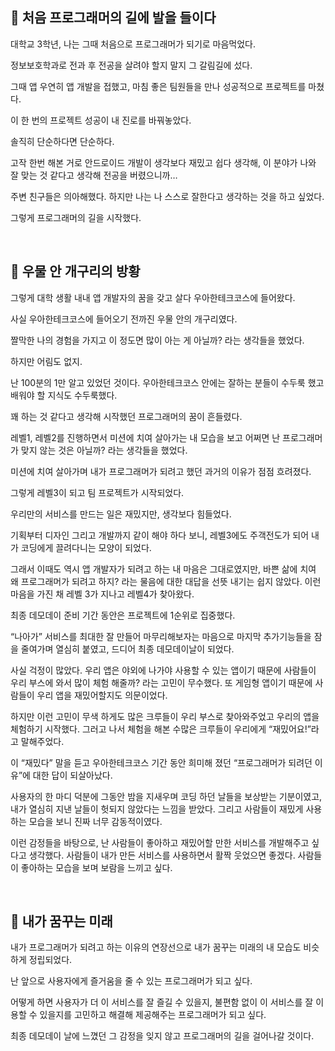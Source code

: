 ## 🐾 처음 프로그래머의 길에 발을 들이다

대학교 3학년, 나는 그때 처음으로 프로그래머가 되기로 마음먹었다.

정보보호학과로 전과 후 전공을 살려야 할지 말지 그 갈림길에 섰다.

그때 앱 우연히 앱 개발을 접했고, 마침 좋은 팀원들을 만나 성공적으로 프로젝트를 마쳤다.

이 한 번의 프로젝트 성공이 내 진로를 바꿔놓았다.

솔직히 단순하다면 단순하다. 

고작 한번 해본 거로 안드로이드 개발이 생각보다 재밌고 쉽다 생각해, 이 분야가 나와 잘 맞는 것 같다고 생각해 전공을 버렸으니까…

주변 친구들은 의아해했다. 하지만 나는 나 스스로 잘한다고 생각하는 것을 하고 싶었다.

그렇게 프로그래머의 길을 시작했다.

<br>

## 🐸 우물 안 개구리의 방황

그렇게 대학 생활 내내 앱 개발자의 꿈을 갖고 살다 우아한테크코스에 들어왔다.

사실 우아한테크코스에 들어오기 전까진 우물 안의 개구리였다.

짤막한 나의 경험을 가지고 이 정도면 많이 아는 게 아닐까? 라는 생각들을 했었다.

하지만 어림도 없지.

난 100분의 1만 알고 있었던 것이다. 우아한테크코스 안에는 잘하는 분들이 수두룩 했고 배워야 할 지식도 수두룩했다.

꽤 하는 것 같다고 생각해 시작했던 프로그래머의 꿈이 흔들렸다.

레벨1, 레벨2를 진행하면서 미션에 치여 살아가는 내 모습을 보고 어쩌면 난 프로그래머가 맞지 않는 것은 아닐까? 라는 생각들을 했었다.

미션에 치여 살아가며 내가 프로그래머가 되려고 했던 과거의 이유가 점점 흐려졌다.

그렇게 레벨3이 되고 팀 프로젝트가 시작되었다.

우리만의 서비스를 만드는 일은 재밌지만, 생각보다 힘들었다.

기획부터 디자인 그리고 개발까지 같이 해야 하다 보니, 레벨3에도 주객전도가 되어 내가 코딩에게 끌려다니는 모양이 되었다.

그래서 이때도 역시 앱 개발자가 되려고 하는 내 마음은 그대로였지만, 바쁜 삶에 치여 왜 프로그래머가 되려고 하지? 라는 물음에 대한 대답을 선뜻 내기는 쉽지 않았다. 이런 마음을 가진 채 레벨 3가 지나고 레벨4가 찾아왔다.

최종 데모데이 준비 기간 동안은 프로젝트에 1순위로 집중했다.

“나아가” 서비스를 최대한 잘 만들어 마무리해보자는 마음으로 마지막 추가기능들을 잠을 줄여가며 열심히 붙였고, 드디어 최종 데모데이날이 되었다.

사실 걱정이 많았다. 우리 앱은 야외에 나가야 사용할 수 있는 앱이기 때문에 사람들이 우리 부스에 와서 많이 체험 해줄까? 라는 고민이 무수했다. 또 게임형 앱이기 때문에 사람들이 우리 앱을 재밌어할지도 의문이었다.

하지만 이런 고민이 무색 하게도 많은 크루들이 우리 부스로 찾아와주었고 우리의 앱을 체험하기 시작했다. 그러고 나서 체험을 해본 수많은 크루들이 우리에게 “재밌어요!”라고 말해주었다.

이 “재밌다” 말을 듣고 우아한테크코스 기간 동안 희미해 졌던 “프로그래머가 되려던 이유”에 대한 답이 되살아났다.

사용자의 한 마디 덕분에 그동안 밤을 지새우며 코딩 하던 날들을 보상받는 기분이였고, 내가 열심히 지낸 날들이 헛되지 않았다는 느낌을 받았다. 그리고 사람들이 재밌게 사용하는 모습을 보니 진짜 너무 감동적이였다.

이런 감정들을 바탕으로, 난 사람들이 좋아하고 재밌어할 만한 서비스를 개발해주고 싶다고 생각했다. 사람들이 내가 만든 서비스를 사용하면서 활짝 웃었으면 좋겠다. 사람들이 좋아하는 모습을 보며 보람을 느끼고 싶다.

<br>

## 🔮 내가 꿈꾸는 미래

내가 프로그래머가 되려고 하는 이유의 연장선으로 내가 꿈꾸는 미래의 내 모습도 비슷하게 정립되었다.

난 앞으로 사용자에게 즐거움을 줄 수 있는 프로그래머가 되고 싶다.

어떻게 하면 사용자가 더 이 서비스를 잘 즐길 수 있을지, 불편함 없이 이 서비스를 잘 이용할 수 있을지를 고민하고 해결해 제공해주는 프로그래머가 되고 싶다.

최종 데모데이 날에 느꼈던 그 감정을 잊지 않고 프로그래머의 길을 걸어나갈 것이다.
